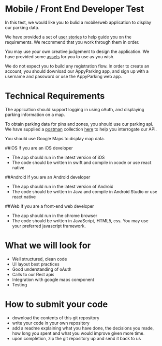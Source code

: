 # Mobile / Front End Developer Test

In this test, we would like you to bulid a mobile/web application to display our parking data.

We have provided a set of [user stories](/UserStories.md) to help guide you on the requirements. We recommend that you work through them in order.

You may use your own creative judgement to design the application. We have provided some [assets](/Assets) for you to use as you wish.

We do not expect you to build any registration flow. In order to create an account, you should download our AppyParking app, and sign up with a username and password or use the AppyParking web app.

# Technical Requirements

The application should support logging in using oAuth, and displaying parking information on a map.

To obtain parking data for pins and zones, you should use our parking api. We have supplied a [postman](https://www.getpostman.com/) collection [here](/ApiDocs) to help you interrogate our API.

You should use Google Maps to display map data.

##iOS
If you are an iOS developer
 - The app should run in the latest version of iOS
 - The code should be written in swift and compile in xcode or use react native
 
##Android
If you are an Android developer
 - The app should run in the latest version of Android
 - The code should be written in Java and compile in Android Studio or use react native
 
##Web
If you are a front-end web developer
 - The app should run in the chrome browser
 - The code should be written in JavaScript, HTML5, css. You may use your preferred javascript framework.
 
# What we will look for
  - Well structured, clean code
  - UI layout best practices
  - Good understanding of oAuth
  - Calls to our Rest apis
  - Integration with google maps component
  - Testing
   
 
# How to submit your code
  - download the contents of this git repository
  - write your code in your own repository
  - add a readme explaining what you have done, the decisions you made, how long you spent and what you would improve given more time.
  - upon completion, zip the git repository up and send it back to us
 
